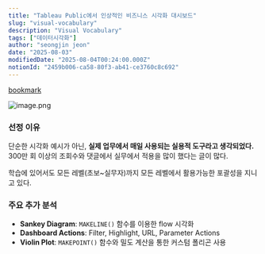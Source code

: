 ```yaml
---
title: "Tableau Public에서 인상적인 비즈니스 시각화 대시보드"
slug: "visual-vocabulary"
description: "Visual Vocabulary"
tags: ["데이터시각화"]
author: "seongjin jeon"
date: "2025-08-03"
modifiedDate: "2025-08-04T00:24:00.000Z"
notionId: "2459b006-ca58-80f3-ab41-ce3760c8c692"
---
```

[bookmark](https://public.tableau.com/app/profile/andy.kriebel/viz/VisualVocabulary/VisualVocabulary)


![image.png](https://prod-files-secure.s3.us-west-2.amazonaws.com/4e1eaacf-7652-45ea-9e3f-3232f5fbcc03/ea795379-628e-43e5-b189-9210289b6f7e/image.png?X-Amz-Algorithm=AWS4-HMAC-SHA256&X-Amz-Content-Sha256=UNSIGNED-PAYLOAD&X-Amz-Credential=ASIAZI2LB466VZDFTIN6%2F20251027%2Fus-west-2%2Fs3%2Faws4_request&X-Amz-Date=20251027T010616Z&X-Amz-Expires=3600&X-Amz-Security-Token=IQoJb3JpZ2luX2VjEOH%2F%2F%2F%2F%2F%2F%2F%2F%2F%2FwEaCXVzLXdlc3QtMiJGMEQCICm6Sv%2BWQnbPFQ8iaIV3JRYZqUSnAKCQQeGiKoVWeV6VAiBjGjf4Ys1tfywSE1uo6kIIGzoNPWBXiUvynbfjs0I4NCqIBAia%2F%2F%2F%2F%2F%2F%2F%2F%2F%2F8BEAAaDDYzNzQyMzE4MzgwNSIMaiOYoML3JAS8ne2ZKtwDAQIa%2FZLEVUy%2Frv79%2BA0JxiTk%2Fkc1dlNWzNjGpN4NzN5kfaWV%2BOaOIra78CM%2FtEVoCsCg4mAn6Bgsnv3vnzLk%2FIStDKzxioT3XoikXO%2FClhgG81w8fCGs%2FvajmMDNgSi4T2bjVJA%2FcVe508LaxI94h6f6c5q8PvC7f1g49FQLO0ZGUuaehqvccVGhVHG9WHaGqqgas0txA%2FhMjSRwIGN7EOMZASi1myMq7rbmxFghT23e5i4%2BvRiGhPU%2F%2BVUmNstSNyhaaqTBvKlq90omzg1jxG%2FgZPapcPlmePYybM%2BMKYZnQPjd9W0YO%2B6RQON%2F0ssu1%2Bfms1M4FNIbxwAOhRH5iSm3yN6%2FQMxeJVzapIa%2BtnSevlf%2FNOwvwEihXlGwBnMuR943aZiS4aaCr4JKnDWt%2FMXNP7nHSKxLzfhv2oQYAqoT9Fc9m4Sjmyr5Q1%2FEbYaSQMrxfO25M5PB%2F99N%2FfeyoGltGb4in8ty2UGwfcwx2yO%2FGnFDJ3UTITcu3jNpFuPHIEzDRCj1MG7Xeecy6g3dts5guVRKDgCj3fEPwkf4wjyGk3BcRKxiY0Zejbdfn%2B2jhkujyzF4zrSq0zWySFCQB7s6QLAZwlrJtDo8jCHZI8igw%2BJ3ETTq1SJgwU8w%2Fvb6xwY6pgEE7%2BRZGx88vMQ34HMdvwUZgYkFjSZWcjTuxBK2Mp08SH6SdAiEDeu8JEwXAltk7Q4uZTKd564qQ77qs8DR9gbi68h%2FuBB3AWD5XNIR7%2BNcPiKMCLSySxz66Axu7jWraC6Yol3eRt0mVGy4MCJmXkIYyCXvq%2FjTewANuIpFNax5cY4DSV8ZvHVSTxHG7nxRJeuVc0ZtGIRFWuqZq1Hn8G1plFkUH9HO&X-Amz-Signature=131b82014fbdf6983e5a0ba29bbaa365b0b1f1248ca885ce784fd32e87f9ea67&X-Amz-SignedHeaders=host&x-amz-checksum-mode=ENABLED&x-id=GetObject)


### 선정 이유


단순한 시각화 예시가 아닌, **실제 업무에서 매일 사용되는 실용적 도구라고 생각되었다.** 300만 회 이상의 조회수와 댓글에서 실무에서 적용을 많이 했다는 글이 많다.


학습에 있어서도 모든 레벨(초보~실무자)까지 모든 레벨에서 활용가능한 포괄성을 지니고 있다. 


### 주요 추가 분석

- **Sankey Diagram**: `MAKELINE()` 함수를 이용한 flow 시각화
- **Dashboard Actions**: Filter, Highlight, URL, Parameter Actions
- **Violin Plot**: `MAKEPOINT()` 함수와 밀도 계산을 통한 커스텀 폴리곤 사용
